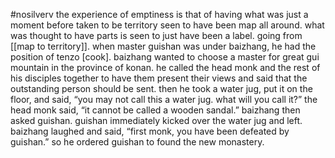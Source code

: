 #nosilverv 
the experience of emptiness is that of having what was just a moment before taken to be territory seen to have been map all around. what was thought to have parts is seen to just have been a label. going from [[map to territory]].
when master guishan was under baizhang, he had the position of tenzo [cook]. baizhang wanted to choose a master for great gui mountain in the province of konan. he called the head monk and the rest of his disciples together to have them present their views and said that the outstanding person should be sent. 
then he took a water jug, put it on the floor, and said, “you may not call this a water jug. what will you call it?” the head monk said, “it cannot be called a wooden sandal.” baizhang then asked guishan. guishan immediately kicked over the water jug and left. baizhang laughed and said, “first monk, you have been defeated by guishan.” so he ordered guishan to found the new monastery.
